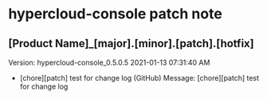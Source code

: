 # hypercloud-console patch note
## [Product Name]_[major].[minor].[patch].[hotfix]
Version: hypercloud-console_0.5.0.5
2021-01-13  07:31:40 AM
- [chore][patch] test for change log (GitHub) 
    Message: [chore][patch] test for change log